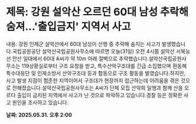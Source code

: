 # **제목: 강원 설악산 오르던 60대 남성 추락해 숨져…'출입금지' 지역서 사고**

  내용: 강원 인제군 설악산에서 60대 남성이 산행 중 추락해 숨지는 사고가 발생했습니다.국립공원공단 설악산국립공원사무소에 따르면 오늘(31일) 오전 4시쯤 설악산 서북능선 안산 일대에서 60대 A씨가 약 10m 아래 절벽으로 추락했습니다.설악산국립공원사무소는 119상황실로부터 구조 요청을 받고, 특수산악구조대를 긴급 소집했으며 환동해특수대응단 및 인제소방서 산악구조대 등과 합동으로 구조 활동을 벌였습니다.하지만, 사고 발생 지점이 험준한 지역이어서 구조대가 현장까지 접근하는데 어려움을 겪은 것으로 전해졌습니다.설악산국립공원사무소는 A씨가 단체 모집 산악회 일행과 함께 산을 오르다 출입이 금지된 지역에서 사고가 난 것으로 파악하고 있습니다.경찰 등은 정확한 사고 원인을 조사하고 있습니다.

  **날짜: 2025.05.31. 오후 2:00**
